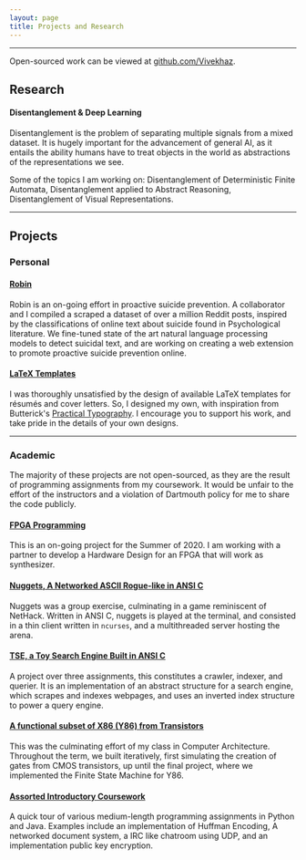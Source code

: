 ```yaml
---
layout: page
title: Projects and Research
---
```


--------------------------------------------------------------------------------

Open-sourced work can be viewed at [github.com/Vivekhaz](https://github.com/Vivekhaz).

## Research

#### Disentanglement & Deep Learning

Disentanglement is the problem of separating multiple signals from a mixed dataset. It is hugely important for the advancement of general AI, as it entails the ability humans have to treat objects in the world as abstractions of the representations we see. 

Some of the topics I am working on: Disentanglement of Deterministic Finite Automata, Disentanglement applied to Abstract Reasoning, Disentanglement of Visual Representations.

--------------------------------------------------------------------------------

## Projects

### Personal

#### [Robin]()

Robin is an on-going effort in proactive suicide prevention. A collaborator and I compiled a scraped a dataset of over a million Reddit posts, inspired by the classifications of online text about suicide found in Psychological literature. We fine-tuned state of the art natural language processing models to detect suicidal text, and are working on creating a web extension to promote proactive suicide prevention online.

#### [LaTeX Templates](https://github.com/Vivekhaz/latex_professional_docs)

I was thoroughly unsatisfied by the design of available LaTeX templates for résumés and cover letters. So, I designed my own, with inspiration from Butterick's [Practical Typography](https://practicaltypography.com). I encourage you to support his work, and take pride in the details of your own designs.



--------------------------------------------------------------------------------

### Academic

The majority of these projects are not open-sourced, as they are the result of programming assignments from my coursework. It would be unfair to the effort of the instructors and a violation of Dartmouth policy for me to share the code publicly.

#### [FPGA Programming](/projects/cs56_final)

This is an on-going project for the Summer of 2020. I am working with a partner to develop a Hardware Design for an FPGA that will work as synthesizer.

#### [Nuggets, A Networked ASCII Rogue-like in ANSI C](/projects/nuggets)

Nuggets was a group exercise, culminating in a game reminiscent of NetHack. Written in ANSI C, nuggets is played at the terminal, and consisted in a thin client written in `ncurses`, and a multithreaded server hosting the arena.

#### [TSE, a Toy Search Engine Built in ANSI C](/projects/tse)

A project over three assignments, this constitutes a crawler, indexer, and querier. It is an implementation of an abstract structure for a search engine, which scrapes and indexes webpages, and uses an inverted index structure to power a query engine.

#### [A functional subset of X86 (Y86) from Transistors](/projects/y86)

This was the culminating effort of my class in Computer Architecture. Throughout the term, we built iteratively, first simulating the creation of gates from CMOS transistors, up until the final project, where we implemented the Finite State Machine for Y86.

#### [Assorted Introductory Coursework](/projects/intro)

A quick tour of various medium-length programming assignments in Python and Java. Examples include an implementation of Huffman Encoding, A networked document system, a IRC like chatroom using UDP, and an implementation public key encryption.
